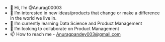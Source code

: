 - 👋 Hi, I’m @Anurag00003
- 👀 I’m interested in new ideas/products that change or make a difference in the world we live in.
- 🌱 I’m currently learning Data Science and Product Management
- 💞️ I’m looking to collaborate on Product Management
- 📫 How to reach me - Anuragpandey003@gmail.com

<!---
Anurag00003/Anurag00003 is a ✨ special ✨ repository because its `README.md` (this file) appears on your GitHub profile.
You can click the Preview link to take a look at your changes.
--->

